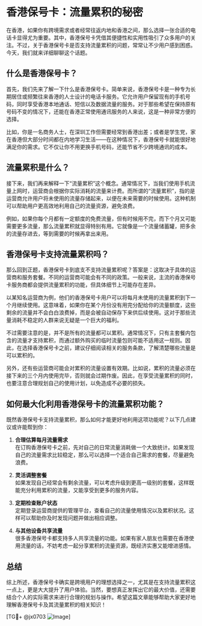 # 香港保号卡：流量累积的秘密

在香港，如果你有跨境需求或者经常往返内地和香港之间，那么选择一张合适的电话卡显得尤为重要。其中，香港保号卡凭借其便捷性和实用性吸引了众多用户的关注。不过，关于香港保号卡是否支持流量累积的问题，常常让不少用户感到困惑。今天，我们就来详细聊聊这个话题。

## 什么是香港保号卡？

首先，我们先来了解一下什么是香港保号卡。简单来说，香港保号卡是一种专为长期居住或频繁往来香港的人士设计的电话卡服务。它允许用户保留现有的手机号码，同时享受香港本地通话、短信以及数据流量的服务。对于那些希望在保持原有号码不变的情况下，还能在香港正常使用通讯服务的人来说，这是一种非常方便的选择。

比如，你是一名商务人士，在深圳工作但需要经常到香港出差；或者是学生党，家在香港但大部分时间都在内地学习生活——在这种情况下，香港保号卡就能很好地满足你的需求。它不仅让你不用更换手机号码，还能节省不少跨境通讯的成本。

## 流量累积是什么？

接下来，我们再来解释一下“流量累积”这个概念。通常情况下，当我们使用手机流量上网时，运营商会根据你实际消耗的流量来计费。而所谓的“流量累积”，指的是运营商允许用户将未使用的流量存储起来，以便在未来需要的时候使用。这种机制可以帮助用户更高效地利用自己的流量资源，避免浪费。

例如，如果你每个月都有一定额度的免费流量，但有时候用不完，而下个月又可能需要更多流量，那么流量累积就显得特别有用。它就像是一个流量储蓄罐，把多余的流量存进去，等到需要的时候再拿出来用。

## 香港保号卡支持流量累积吗？

那么回到正题，香港保号卡到底支不支持流量累积呢？答案是：这取决于具体的运营商和服务套餐。不同的运营商可能会有不同的政策。一般来说，主流的香港保号卡服务商都会提供流量累积的功能，但具体细节上可能存在差异。

以某知名运营商为例，他们的香港保号卡用户可以将每月未使用的流量累积到下一个月继续使用。这意味着，如果你在某个月份没有用完分配给你的流量额度，这些剩余的流量并不会白白浪费掉，而是会被自动保存下来供后续使用。这对于那些流量消耗不稳定的人群来说无疑是一个巨大的福利。

不过需要注意的是，并不是所有的流量都可以累积。通常情况下，只有主套餐内包含的流量才支持累积，而通过额外购买的临时流量包则可能不适用这一规则。因此，在选择香港保号卡之前，建议仔细阅读相关的服务条款，了解清楚哪些流量是可以累积的。

另外，还有些运营商可能会对累积的流量设置有效期。比如说，累积的流量必须在接下来的三个月内使用完毕，否则就会过期作废。因此，在享受流量累积的同时，也要注意合理规划自己的使用计划，以免造成不必要的损失。

## 如何最大化利用香港保号卡的流量累积功能？

既然香港保号卡支持流量累积，那么如何才能更好地利用这项功能呢？以下几点建议或许能帮到你：

1. **合理估算每月流量需求**  
   在订购香港保号卡之前，先对自己的日常流量消耗做一个大致统计。如果发现自己的流量需求比较稳定，那么可以选择一个适合自己需求的套餐，尽量避免浪费。

2. **灵活调整套餐**  
   如果发现自己经常会有剩余流量，可以考虑升级到更高一级别的套餐，这样既能充分利用累积的流量，又能享受到更多的服务内容。

3. **定期检查账户状态**  
   定期登录运营商提供的管理平台，查看自己的流量使用情况以及累积状况。这样可以帮助你及时发现问题并做出相应调整。

4. **与其他设备共享流量**  
   很多香港保号卡都支持多人共享流量的功能。如果有家人朋友也需要在香港使用流量的话，不妨考虑一起分享累积的流量资源，既经济实惠又能增进感情。

## 总结

综上所述，香港保号卡确实是跨境用户的理想选择之一，尤其是在支持流量累积这一点上，更是大大提升了用户体验。当然，要想真正发挥出它的最大价值，还需要结合个人的实际需求来进行合理的规划与操作。希望这篇文章能够帮助大家更好地理解香港保号卡及其流量累积的相关知识！

[TG💪+ @jx0703 ![Image](https://github.com/user-attachments/assets/dbca1d08-cadb-493c-b0ec-ad6f7a83f270)]